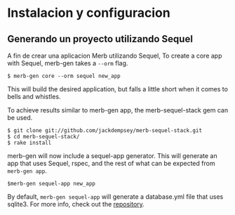# Instalacion y configuracion

## Generando un proyecto utilizando Sequel
A fin de crear una aplicacion Merb utilizando Sequel, 
To create a core app with Sequel, merb-gen takes a `--orm` flag.

    $ merb-gen core --orm sequel new_app

This will build the desired application, but falls a little short when it comes to bells and whistles.
    
To achieve results similar to merb-gen app, the merb-sequel-stack gem can be used.

    $ git clone git://github.com/jackdempsey/merb-sequel-stack.git
    $ cd merb-sequel-stack/
    $ rake install
    
merb-gen will now include a sequel-app generator.
This will generate an app that uses Sequel, rspec, and the rest of what can be expected from `merb-gen app`.
    
    $merb-gen sequel-app new_app
    
By default, `merb-gen sequel-app` will generate a database.yml file that uses sqlite3.
For more info, check out the [repository][].


[repository]:       http://github.com/jackdempsey/merb-sequel-stack/tree